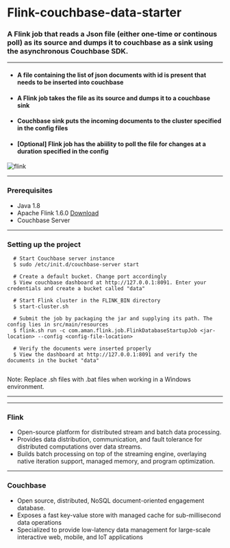 
# Flink-couchbase-data-starter
### A Flink job that reads a Json file (either one-time or continous poll) as its source and dumps it to couchbase as a sink using the asynchronous Couchbase SDK.  ###
---

* #### A file containing the list of json documents with id is present that needs to be inserted into couchbase ####
* #### A Flink job takes the file as its source and dumps it to a couchbase sink ####
* #### Couchbase sink puts the incoming documents to the cluster specified in the config files ####
* #### [Optional] Flink job has the abiility to poll the file for changes at a duration specified in the config ####


![flink](https://user-images.githubusercontent.com/12872673/49009888-ac6d4c80-f197-11e8-887c-72688aff0ded.png)

---
### Prerequisites ###
* Java 1.8
* Apache Flink 1.6.0 [Download](https://flink.apache.org/downloads.html)
* Couchbase Server
---


### Setting up the project ###
```
  # Start Couchbase server instance 
  $ sudo /etc/init.d/couchbase-server start

  # Create a default bucket. Change port accordingly
  $ View couchbase dashboard at http://127.0.0.1:8091. Enter your credentials and create a bucket called "data"
  
  # Start Flink cluster in the FLINK_BIN directory
  $ start-cluster.sh
  
  # Submit the job by packaging the jar and supplying its path. The config lies in src/main/resources
  $ flink.sh run -c com.aman.flink.job.FlinkDatabaseStartupJob <jar-location> --config <config-file-location>
  
  # Verify the documents were inserted properly
  $ View the dashboard at http://127.0.0.1:8091 and verify the documents in the bucket "data"
  
```
 
 Note: Replace .sh files with .bat files when working in a Windows environment.
 
 ---
 
---
### Flink ###
* Open-source platform for distributed stream and batch data processing.
* Provides data distribution, communication, and fault tolerance for distributed computations over data streams. 
* Builds batch processing on top of the streaming engine, overlaying native iteration support, managed memory, and program optimization.

---
### Couchbase ###
* Open source, distributed, NoSQL document-oriented engagement database. 
* Exposes a fast key-value store with managed cache for sub-millisecond data operations
* Specialized to provide low-latency data management for large-scale interactive web, mobile, and IoT applications
